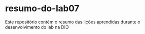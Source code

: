 # resumo-do-lab07
Este repositório contém o resumo das lições aprendidas durante o desenvolvimento do lab na DIO

